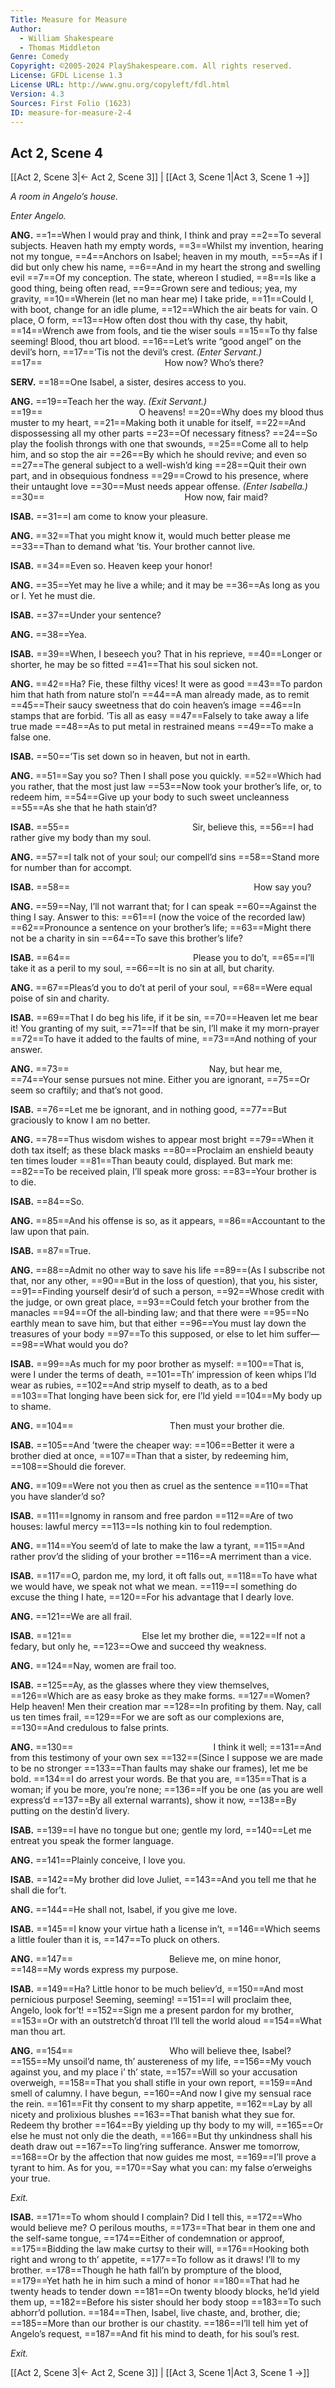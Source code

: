 ```yaml
---
Title: Measure for Measure
Author: 
  - William Shakespeare
  - Thomas Middleton
Genre: Comedy
Copyright: ©2005-2024 PlayShakespeare.com. All rights reserved.
License: GFDL License 1.3
License URL: http://www.gnu.org/copyleft/fdl.html
Version: 4.3
Sources: First Folio (1623)
ID: measure-for-measure-2-4
---
```


## Act 2, Scene 4
[[Act 2, Scene 3|← Act 2, Scene 3]] | [[Act 3, Scene 1|Act 3, Scene 1 →]]

*A room in Angelo’s house.*

*Enter Angelo.*

**ANG.**
==1==When I would pray and think, I think and pray
==2==To several subjects. Heaven hath my empty words,
==3==Whilst my invention, hearing not my tongue,
==4==Anchors on Isabel; heaven in my mouth,
==5==As if I did but only chew his name,
==6==And in my heart the strong and swelling evil
==7==Of my conception. The state, whereon I studied,
==8==Is like a good thing, being often read,
==9==Grown sere and tedious; yea, my gravity,
==10==Wherein (let no man hear me) I take pride,
==11==Could I, with boot, change for an idle plume,
==12==Which the air beats for vain. O place, O form,
==13==How often dost thou with thy case, thy habit,
==14==Wrench awe from fools, and tie the wiser souls
==15==To thy false seeming! Blood, thou art blood.
==16==Let’s write “good angel” on the devil’s horn,
==17==’Tis not the devil’s crest.
*(Enter Servant.)*
==17==              How now? Who’s there?

**SERV.**
==18==One Isabel, a sister, desires access to you.

**ANG.**
==19==Teach her the way.
*(Exit Servant.)*
==19==           O heavens!
==20==Why does my blood thus muster to my heart,
==21==Making both it unable for itself,
==22==And dispossessing all my other parts
==23==Of necessary fitness?
==24==So play the foolish throngs with one that swounds,
==25==Come all to help him, and so stop the air
==26==By which he should revive; and even so
==27==The general subject to a well-wish’d king
==28==Quit their own part, and in obsequious fondness
==29==Crowd to his presence, where their untaught love
==30==Must needs appear offense.
*(Enter Isabella.)*
==30==                How now, fair maid?

**ISAB.**
==31==I am come to know your pleasure.

**ANG.**
==32==That you might know it, would much better please me
==33==Than to demand what ’tis. Your brother cannot live.

**ISAB.**
==34==Even so. Heaven keep your honor!

**ANG.**
==35==Yet may he live a while; and it may be
==36==As long as you or I. Yet he must die.

**ISAB.**
==37==Under your sentence?

**ANG.**
==38==Yea.

**ISAB.**
==39==When, I beseech you? That in his reprieve,
==40==Longer or shorter, he may be so fitted
==41==That his soul sicken not.

**ANG.**
==42==Ha? Fie, these filthy vices! It were as good
==43==To pardon him that hath from nature stol’n
==44==A man already made, as to remit
==45==Their saucy sweetness that do coin heaven’s image
==46==In stamps that are forbid. ’Tis all as easy
==47==Falsely to take away a life true made
==48==As to put metal in restrained means
==49==To make a false one.

**ISAB.**
==50==’Tis set down so in heaven, but not in earth.

**ANG.**
==51==Say you so? Then I shall pose you quickly.
==52==Which had you rather, that the most just law
==53==Now took your brother’s life, or, to redeem him,
==54==Give up your body to such sweet uncleanness
==55==As she that he hath stain’d?

**ISAB.**
==55==              Sir, believe this,
==56==I had rather give my body than my soul.

**ANG.**
==57==I talk not of your soul; our compell’d sins
==58==Stand more for number than for accompt.

**ISAB.**
==58==                     How say you?

**ANG.**
==59==Nay, I’ll not warrant that; for I can speak
==60==Against the thing I say. Answer to this:
==61==I (now the voice of the recorded law) 
==62==Pronounce a sentence on your brother’s life;
==63==Might there not be a charity in sin
==64==To save this brother’s life?

**ISAB.**
==64==              Please you to do’t,
==65==I’ll take it as a peril to my soul,
==66==It is no sin at all, but charity.

**ANG.**
==67==Pleas’d you to do’t at peril of your soul,
==68==Were equal poise of sin and charity.

**ISAB.**
==69==That I do beg his life, if it be sin,
==70==Heaven let me bear it! You granting of my suit,
==71==If that be sin, I’ll make it my morn-prayer
==72==To have it added to the faults of mine,
==73==And nothing of your answer.

**ANG.**
==73==                Nay, but hear me,
==74==Your sense pursues not mine. Either you are ignorant,
==75==Or seem so craftily; and that’s not good.

**ISAB.**
==76==Let me be ignorant, and in nothing good,
==77==But graciously to know I am no better.

**ANG.**
==78==Thus wisdom wishes to appear most bright
==79==When it doth tax itself; as these black masks
==80==Proclaim an enshield beauty ten times louder
==81==Than beauty could, displayed. But mark me:
==82==To be received plain, I’ll speak more gross:
==83==Your brother is to die.

**ISAB.**
==84==So.

**ANG.**
==85==And his offense is so, as it appears,
==86==Accountant to the law upon that pain.

**ISAB.**
==87==True.

**ANG.**
==88==Admit no other way to save his life
==89==(As I subscribe not that, nor any other,
==90==But in the loss of question), that you, his sister,
==91==Finding yourself desir’d of such a person,
==92==Whose credit with the judge, or own great place,
==93==Could fetch your brother from the manacles
==94==Of the all-binding law; and that there were
==95==No earthly mean to save him, but that either
==96==You must lay down the treasures of your body
==97==To this supposed, or else to let him suffer⁠—
==98==What would you do?

**ISAB.**
==99==As much for my poor brother as myself:
==100==That is, were I under the terms of death,
==101==Th’ impression of keen whips I’ld wear as rubies,
==102==And strip myself to death, as to a bed
==103==That longing have been sick for, ere I’ld yield
==104==My body up to shame.

**ANG.**
==104==           Then must your brother die.

**ISAB.**
==105==And ’twere the cheaper way:
==106==Better it were a brother died at once,
==107==Than that a sister, by redeeming him,
==108==Should die forever.

**ANG.**
==109==Were not you then as cruel as the sentence
==110==That you have slander’d so?

**ISAB.**
==111==Ignomy in ransom and free pardon
==112==Are of two houses: lawful mercy
==113==Is nothing kin to foul redemption.

**ANG.**
==114==You seem’d of late to make the law a tyrant,
==115==And rather prov’d the sliding of your brother
==116==A merriment than a vice.

**ISAB.**
==117==O, pardon me, my lord, it oft falls out,
==118==To have what we would have, we speak not what we mean.
==119==I something do excuse the thing I hate,
==120==For his advantage that I dearly love.

**ANG.**
==121==We are all frail.

**ISAB.**
==121==        Else let my brother die,
==122==If not a fedary, but only he,
==123==Owe and succeed thy weakness.

**ANG.**
==124==Nay, women are frail too.

**ISAB.**
==125==Ay, as the glasses where they view themselves,
==126==Which are as easy broke as they make forms.
==127==Women? Help heaven! Men their creation mar
==128==In profiting by them. Nay, call us ten times frail,
==129==For we are soft as our complexions are,
==130==And credulous to false prints.

**ANG.**
==130==                I think it well;
==131==And from this testimony of your own sex
==132==(Since I suppose we are made to be no stronger
==133==Than faults may shake our frames), let me be bold.
==134==I do arrest your words. Be that you are,
==135==That is a woman; if you be more, you’re none;
==136==If you be one (as you are well express’d
==137==By all external warrants), show it now,
==138==By putting on the destin’d livery.

**ISAB.**
==139==I have no tongue but one; gentle my lord,
==140==Let me entreat you speak the former language.

**ANG.**
==141==Plainly conceive, I love you.

**ISAB.**
==142==My brother did love Juliet,
==143==And you tell me that he shall die for’t.

**ANG.**
==144==He shall not, Isabel, if you give me love.

**ISAB.**
==145==I know your virtue hath a license in’t,
==146==Which seems a little fouler than it is,
==147==To pluck on others.

**ANG.**
==147==           Believe me, on mine honor,
==148==My words express my purpose.

**ISAB.**
==149==Ha? Little honor to be much believ’d,
==150==And most pernicious purpose! Seeming, seeming!
==151==I will proclaim thee, Angelo, look for’t!
==152==Sign me a present pardon for my brother,
==153==Or with an outstretch’d throat I’ll tell the world aloud
==154==What man thou art.

**ANG.**
==154==           Who will believe thee, Isabel?
==155==My unsoil’d name, th’ austereness of my life,
==156==My vouch against you, and my place i’ th’ state,
==157==Will so your accusation overweigh,
==158==That you shall stifle in your own report,
==159==And smell of calumny. I have begun,
==160==And now I give my sensual race the rein.
==161==Fit thy consent to my sharp appetite,
==162==Lay by all nicety and prolixious blushes
==163==That banish what they sue for. Redeem thy brother
==164==By yielding up thy body to my will,
==165==Or else he must not only die the death,
==166==But thy unkindness shall his death draw out
==167==To ling’ring sufferance. Answer me tomorrow,
==168==Or by the affection that now guides me most,
==169==I’ll prove a tyrant to him. As for you,
==170==Say what you can: my false o’erweighs your true.

*Exit.*

**ISAB.**
==171==To whom should I complain? Did I tell this,
==172==Who would believe me? O perilous mouths,
==173==That bear in them one and the self-same tongue,
==174==Either of condemnation or approof,
==175==Bidding the law make curtsy to their will,
==176==Hooking both right and wrong to th’ appetite,
==177==To follow as it draws! I’ll to my brother.
==178==Though he hath fall’n by prompture of the blood,
==179==Yet hath he in him such a mind of honor
==180==That had he twenty heads to tender down
==181==On twenty bloody blocks, he’ld yield them up,
==182==Before his sister should her body stoop
==183==To such abhorr’d pollution.
==184==Then, Isabel, live chaste, and, brother, die;
==185==More than our brother is our chastity.
==186==I’ll tell him yet of Angelo’s request,
==187==And fit his mind to death, for his soul’s rest.

*Exit.*

[[Act 2, Scene 3|← Act 2, Scene 3]] | [[Act 3, Scene 1|Act 3, Scene 1 →]]
